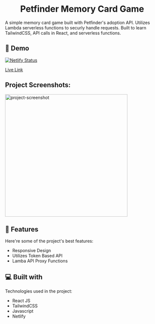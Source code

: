 <h1 align="center" id="title">Petfinder Memory Card Game</h1>

<p id="description">A simple memory card game built with Petfinder's adoption API. Utilizes Lambda serverless functions to securly handle requests. Built to learn TailwindCSS, API calls in React, and serverless functions.</p>

<h2>🚀 Demo</h2>

[![Netlify Status](https://api.netlify.com/api/v1/badges/4f79b414-a8eb-4f52-a9c5-81cd792123cf/deploy-status)](https://app.netlify.com/sites/wonderful-melomakarona-7d5f86/deploys)

[Live Link](https://memory-card.josephrisk.com/)

<h2>Project Screenshots:</h2>

<img src="https://github.com/j0srisk/personal-site/blob/main/src/assets/images/projects/memory-card.png?raw=true" alt="project-screenshot" width="400" height="auto">

  
  
<h2>🧐 Features</h2>

Here're some of the project's best features:

*   Responsive Design
*   Utilizes Token Based API
*   Lamba API Proxy Functions

  
  
<h2>💻 Built with</h2>

Technologies used in the project:

*   React JS
*   TailwindCSS
*   Javascript
*   Netlify
